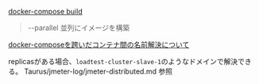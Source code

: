 [docker-compose build](https://docs.docker.jp/compose/reference/build.html) 
> --parallel              並列にイメージを構築

[docker-composeを跨いだコンテナ間の名前解決について](https://qiita.com/negineri/items/793f7da3694f819b3b49#docker-compose%E3%81%A8%E5%90%8D%E5%89%8D%E8%A7%A3%E6%B1%BA)

replicasがある場合、`loadtest-cluster-slave-1`のようなドメインで解決できる。 Taurus/jmeter-log/jmeter-distributed.md 参照

